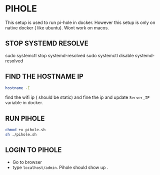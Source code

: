 # PIHOLE

This setup is used to run pi-hole in docker. However this setup is only on native docker ( like ubuntu). Wont work on macos.

## STOP SYSTEMD RESOLVE

sudo systemctl stop systemd-resolved
sudo systemctl disable systemd-resolved

## FIND THE HOSTNAME IP

```bash
hostname -I 
```

find the wifi ip ( should be static) and fine the ip and update `Server_IP` variable in docker.

## RUN PIHOLE

```bash
chmod +x pihole.sh
sh ./pihole.sh
```

## LOGIN TO PIHOLE

- Go to browser
- type `localhost/admin`. Pihole should show up . 